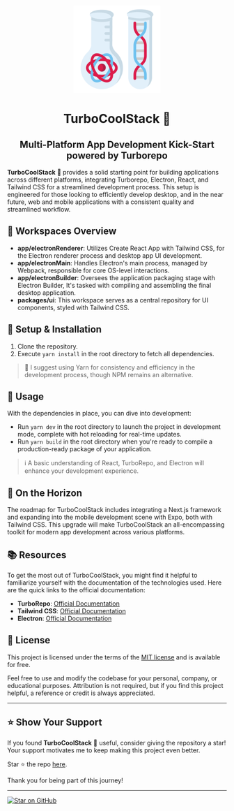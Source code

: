 <p align="center">
  <img src="./packages/ui/public/logo.png" alt="TurboCoolStack Logo" width="200" />
</p>

<h1 align="center" style="border-bottom:0px">
  TurboCoolStack 🚀
</h1>

<h2 align="center" style="border-bottom:0px">
  Multi-Platform App Development Kick-Start powered by Turborepo
</h2>

**TurboCoolStack** 🚀 provides a solid starting point for building applications across different platforms, integrating Turborepo, Electron, React, and Tailwind CSS for a streamlined development process. This setup is engineered for those looking to efficiently develop desktop, and in the near future, web and mobile applications with a consistent quality and streamlined workflow.

## 📁 Workspaces Overview

- **app/electronRenderer**: Utilizes Create React App with Tailwind CSS, for the Electron renderer process and desktop app UI development.
- **app/electronMain**: Handles Electron's main process, managed by Webpack, responsible for core OS-level interactions.
- **app/electronBuilder**: Oversees the application packaging stage with Electron Builder, It's tasked with compiling and assembling the final desktop application.
- **packages/ui**: This workspace serves as a central repository for UI components, styled with Tailwind CSS.

## 🔧 Setup & Installation

1. Clone the repository.
2. Execute `yarn install` in the root directory to fetch all dependencies.

> 📝 I suggest using Yarn for consistency and efficiency in the development process, though NPM remains an alternative.

## 🚀 Usage

With the dependencies in place, you can dive into development:

- Run `yarn dev` in the root directory to launch the project in development mode, complete with hot reloading for real-time updates.
- Run `yarn build` in the root directory when you're ready to compile a production-ready package of your application.

> ℹ️ A basic understanding of React, TurboRepo, and Electron will enhance your development experience.

## 🌟 On the Horizon

The roadmap for TurboCoolStack includes integrating a Next.js framework and expanding into the mobile development scene with Expo, both with Tailwind CSS. This upgrade will make TurboCoolStack an all-encompassing toolkit for modern app development across various platforms.

## 📚 Resources

To get the most out of TurboCoolStack, you might find it helpful to familiarize yourself with the documentation of the technologies used. Here are the quick links to the official documentation:

- **TurboRepo**: [Official Documentation](https://turbo.build/repo/docs)
- **Tailwind CSS**: [Official Documentation](https://tailwindcss.com/docs)
- **Electron**: [Official Documentation](https://www.electronjs.org/docs)

## 📄 License

This project is licensed under the terms of the [MIT license](https://opensource.org/licenses/MIT) and is available for free.

Feel free to use and modify the codebase for your personal, company, or educational purposes. Attribution is not required, but if you find this project helpful, a reference or credit is always appreciated.

---

## ⭐ Show Your Support

If you found **TurboCoolStack** 🚀 useful, consider giving the repository a star! Your support motivates me to keep making this project even better.

Star ⭐ the repo [here](https://github.com/ja-klaudiusz/TurboCoolStack).

Thank you for being part of this journey!

---

[![Star on GitHub](https://img.shields.io/github/stars/your-github-username/your-repo-name.svg?style=social)](https://github.com/ja-klaudiusz/TurboCoolStack/stargazers)
